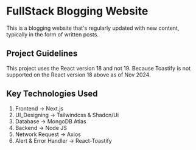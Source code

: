 # FullStack Blogging Website
This is a blogging website that's regularly updated with new content, typically in the form of written posts.
## Project Guidelines
This project uses the React version 18 and not 19. Because Toastify is not supported on the React version 18 above as of Nov 2024.
## Key Technologies Used 
1. Frontend -> Next.js
2. UI_Designing -> Tailwindcss & Shadcn/Ui
3. Database -> MongoDB Atlas
4. Backend -> Node JS
5. Network Request -> Axios
6. Alert & Error Handler -> React-Toastify
